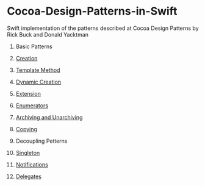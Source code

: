 # Cocoa-Design-Patterns-in-Swift
Swift implementation of the patterns described at Cocoa Design Patterns by Rick Buck and Donald Yacktman

1. Basic Patterns
  1. [Creation](https://github.com/asalom/Cocoa-Design-Patterns-in-Swift/tree/master/DesignPatterns/DesignPatterns/Basic/Creation)
  2. [Template Method](https://github.com/asalom/Cocoa-Design-Patterns-in-Swift/tree/master/DesignPatterns/DesignPatterns/Basic/Template%20Method)
  3. [Dynamic Creation](https://github.com/asalom/Cocoa-Design-Patterns-in-Swift/tree/master/DesignPatterns/DesignPatterns/Basic/Dynamic%20Creation)
  4. [Extension](https://github.com/asalom/Cocoa-Design-Patterns-in-Swift/tree/master/DesignPatterns/DesignPatterns/Basic/Extension)
  5. [Enumerators](https://github.com/asalom/Cocoa-Design-Patterns-in-Swift/tree/master/DesignPatterns/DesignPatterns/Basic/Enumerators)
  6. [Archiving and Unarchiving](https://github.com/asalom/Cocoa-Design-Patterns-in-Swift/tree/master/DesignPatterns/DesignPatterns/Basic/Archiving%20and%20Unarchiving)
  7. [Copying](https://github.com/asalom/Cocoa-Design-Patterns-in-Swift/tree/master/DesignPatterns/DesignPatterns/Basic/Copying)

2. Decoupling Petterns
  1. [Singleton](https://github.com/asalom/Cocoa-Design-Patterns-in-Swift/tree/master/DesignPatterns/DesignPatterns/Decoupling/Singleton)
  2. [Notifications](https://github.com/asalom/Cocoa-Design-Patterns-in-Swift/tree/master/DesignPatterns/DesignPatterns/Decoupling/Notifications)
  3. [Delegates](https://github.com/asalom/Cocoa-Design-Patterns-in-Swift/tree/master/DesignPatterns/DesignPatterns/Decoupling/Delegates)